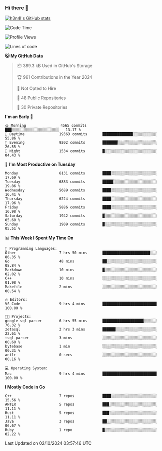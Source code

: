 ### Hi there 👋

[![h3n4l's GitHub stats](https://github-readme-stats.vercel.app/api?username=h3n4l&count_private=true&show_icons=true&theme=radical)](https://github.com/h3n4l/github-readme-stats)

<!--START_SECTION:waka-->
![Code Time](http://img.shields.io/badge/Code%20Time-1%2C953%20hrs%2022%20mins-blue)

![Profile Views](http://img.shields.io/badge/Profile%20Views-8-blue)

![Lines of code](https://img.shields.io/badge/From%20Hello%20World%20I%27ve%20Written-12.9%20million%20lines%20of%20code-blue)

**🐱 My GitHub Data** 

> 📦 389.3 kB Used in GitHub's Storage 
 > 
> 🏆 961 Contributions in the Year 2024
 > 
> 🚫 Not Opted to Hire
 > 
> 📜 48 Public Repositories 
 > 
> 🔑 30 Private Repositories 
 > 
**I'm an Early 🐤** 

```text
🌞 Morning                4565 commits        ███░░░░░░░░░░░░░░░░░░░░░░   13.17 % 
🌆 Daytime                19363 commits       ██████████████░░░░░░░░░░░   55.86 % 
🌃 Evening                9202 commits        ███████░░░░░░░░░░░░░░░░░░   26.55 % 
🌙 Night                  1534 commits        █░░░░░░░░░░░░░░░░░░░░░░░░   04.43 % 
```
📅 **I'm Most Productive on Tuesday** 

```text
Monday                   6131 commits        ████░░░░░░░░░░░░░░░░░░░░░   17.69 % 
Tuesday                  6883 commits        █████░░░░░░░░░░░░░░░░░░░░   19.86 % 
Wednesday                5689 commits        ████░░░░░░░░░░░░░░░░░░░░░   16.41 % 
Thursday                 6224 commits        ████░░░░░░░░░░░░░░░░░░░░░   17.96 % 
Friday                   5886 commits        ████░░░░░░░░░░░░░░░░░░░░░   16.98 % 
Saturday                 1942 commits        █░░░░░░░░░░░░░░░░░░░░░░░░   05.60 % 
Sunday                   1909 commits        █░░░░░░░░░░░░░░░░░░░░░░░░   05.51 % 
```


📊 **This Week I Spent My Time On** 

```text
💬 Programming Languages: 
Other                    7 hrs 50 mins       ██████████████████████░░░   86.35 % 
Go                       48 mins             ██░░░░░░░░░░░░░░░░░░░░░░░   08.84 % 
Markdown                 10 mins             █░░░░░░░░░░░░░░░░░░░░░░░░   02.02 % 
C++                      10 mins             ░░░░░░░░░░░░░░░░░░░░░░░░░   01.98 % 
Makefile                 2 mins              ░░░░░░░░░░░░░░░░░░░░░░░░░   00.54 % 

🔥 Editors: 
VS Code                  9 hrs 4 mins        █████████████████████████   100.00 % 

🐱‍💻 Projects: 
google-sql-parser        6 hrs 55 mins       ███████████████████░░░░░░   76.32 % 
zetasql                  2 hrs 3 mins        ██████░░░░░░░░░░░░░░░░░░░   22.61 % 
tsql-parser              3 mins              ░░░░░░░░░░░░░░░░░░░░░░░░░   00.60 % 
bytebase                 1 min               ░░░░░░░░░░░░░░░░░░░░░░░░░   00.31 % 
antlr                    0 secs              ░░░░░░░░░░░░░░░░░░░░░░░░░   00.16 % 

💻 Operating System: 
Mac                      9 hrs 4 mins        █████████████████████████   100.00 % 
```

**I Mostly Code in Go** 

```text
C++                      7 repos             ████░░░░░░░░░░░░░░░░░░░░░   15.56 % 
ANTLR                    5 repos             ███░░░░░░░░░░░░░░░░░░░░░░   11.11 % 
Rust                     5 repos             ███░░░░░░░░░░░░░░░░░░░░░░   11.11 % 
Java                     3 repos             ██░░░░░░░░░░░░░░░░░░░░░░░   06.67 % 
Ruby                     1 repo              █░░░░░░░░░░░░░░░░░░░░░░░░   02.22 % 
```




 Last Updated on 02/10/2024 03:57:46 UTC
<!--END_SECTION:waka-->

